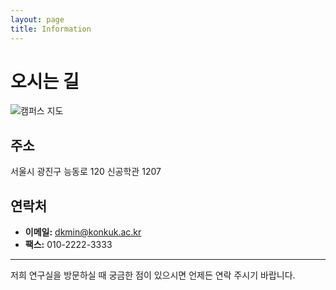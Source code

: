 ```yaml
---
layout: page
title: Information
---
```

# 오시는 길

![캠퍼스 지도](/asset/image/naver_map.png)

## 주소

서울시 광진구 능동로 120 신공학관 1207

## 연락처

- **이메일:** dkmin@konkuk.ac.kr
- **팩스:** 010-2222-3333

---

저희 연구실을 방문하실 때 궁금한 점이 있으시면 언제든 연락 주시기 바랍니다.
